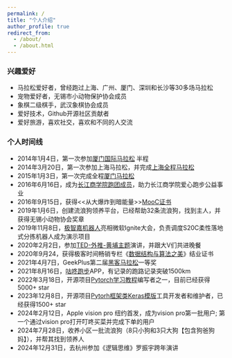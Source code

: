 ```yaml
---
permalink: /
title: "个人介绍"
author_profile: true
redirect_from: 
  - /about/
  - /about.html
---
```


### 兴趣爱好

- 马拉松爱好者，曾经跑过上海、广州、厦门、深圳和长沙等30多场马拉松
- 宠物爱好者，无锡市小动物保护协会成员
- 象棋二级棋手，武汉象棋协会成员
- 爱好技术，Github开源社区贡献者
- 爱好旅游，喜欢社交，喜欢和不同的人交流

### 个人时间线

- 2014年1月4日，第一次参加[厦门国际马拉松](https://zhangyumvp.cn/images/xiamen_mls.jpg) 半程
- 2014年3月20日，第一次参加上海马拉松，并完成[上海全程马拉松](https://zhangyumvp.cn/images/shanghai_mls.jpg)
- 2015年1月3日，第一次完成全程[厦门马拉松](https://zhangyumvp.cn/images/mls.jpg)
- 2016年6月16日，成为[长江商学院跑团成员](https://zhangyumvp.cn/images/changjiang.jpg)，助力长江商学院爱心跑步公益事业
- 2016年9月15日，获得<<从大爆炸到暗能量>>[MooC证书](https://zhangyumvp.cn/images/mooc.jpg)
- 2019年1月6日，创建流浪狗领养平台，已经帮助32条流浪狗，找到主人，并获得无锡小动物协会奖章
- 2019年11月8日，[极智嘉机器人](https://mp.weixin.qq.com/s/dmI1OWudZYDnNzNckIs5RQ)亮相微软Ignite大会，负责调度S20C柔性落地式分拣机器人成为演示项目
- 2020年2月2日，参加[TED-外推-黄埔主题](https://zhangyumvp.cn/images/ted.jpg)演讲，并跟大V们共进晚餐
- 2020年9月24，获得极客时间畅销专栏《[数据结构与算法之美](https://zhangyumvp.cn/images/shuju_1.jpg)》结业证书
- 2021年4月7日，GeekPlus第二届[黑客马拉松](https://zhangyumvp.cn/images/prize.jpg)一等奖
- 2021年8月16日，[咕咚跑步](https://zhangyumvp.cn/images/gudong.jpg)APP，有记录的跑路记录突破1500km
- 2022年3月18日，开源项目[Pytorch学习教程](https://github.com/zhangyu345293721)编写者之一，目前已经获得5000+ star
- 2023年12月8日，开源项目[Pytorh框架类Keras模版](https://github.com/zhangyu345293721)工具开发者和维护者，已经获得1500+ star
- 2024年2月12日，Apple vision pro 纽约首发，成为vision pro第一批用户; 第一个通过vision pro打开叮咚买菜并完成下单的用户
- 2024年7月28日，收养小区一批流浪狗（8只小狗和3只大狗【包含狗爸狗妈】），并帮其找到领养人
- 2024年12月31日，去杭州参加《逻辑思维》罗振宇跨年演讲
  

